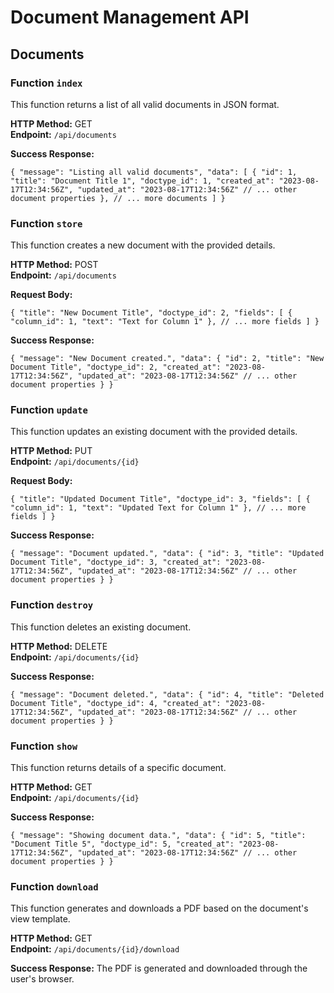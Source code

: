 # Document Management API 

## Documents

### Function `index`

This function returns a list of all valid documents in JSON format.

**HTTP Method:** GET  
**Endpoint:** `/api/documents`

**Success Response:**

`{
    "message": "Listing all valid documents",
    "data": [
        {
            "id": 1,
            "title": "Document Title 1",
            "doctype_id": 1,
            "created_at": "2023-08-17T12:34:56Z",
            "updated_at": "2023-08-17T12:34:56Z"
            // ... other document properties
        },
        // ... more documents
    ]
}` 

### Function `store`

This function creates a new document with the provided details.

**HTTP Method:** POST  
**Endpoint:** `/api/documents`

**Request Body:**

`{
    "title": "New Document Title",
    "doctype_id": 2,
    "fields": [
        {
            "column_id": 1,
            "text": "Text for Column 1"
        },
        // ... more fields
    ]
}` 

**Success Response:**

`{
    "message": "New Document created.",
    "data": {
        "id": 2,
        "title": "New Document Title",
        "doctype_id": 2,
        "created_at": "2023-08-17T12:34:56Z",
        "updated_at": "2023-08-17T12:34:56Z"
        // ... other document properties
    }
}` 

### Function `update`

This function updates an existing document with the provided details.

**HTTP Method:** PUT  
**Endpoint:** `/api/documents/{id}`

**Request Body:**

`{
    "title": "Updated Document Title",
    "doctype_id": 3,
    "fields": [
        {
            "column_id": 1,
            "text": "Updated Text for Column 1"
        },
        // ... more fields
    ]
}` 

**Success Response:**

`{
    "message": "Document updated.",
    "data": {
        "id": 3,
        "title": "Updated Document Title",
        "doctype_id": 3,
        "created_at": "2023-08-17T12:34:56Z",
        "updated_at": "2023-08-17T12:34:56Z"
        // ... other document properties
    }
}` 

### Function `destroy`

This function deletes an existing document.

**HTTP Method:** DELETE  
**Endpoint:** `/api/documents/{id}`

**Success Response:**

`{
    "message": "Document deleted.",
    "data": {
        "id": 4,
        "title": "Deleted Document Title",
        "doctype_id": 4,
        "created_at": "2023-08-17T12:34:56Z",
        "updated_at": "2023-08-17T12:34:56Z"
        // ... other document properties
    }
}` 

### Function `show`

This function returns details of a specific document.

**HTTP Method:** GET  
**Endpoint:** `/api/documents/{id}`

**Success Response:**

`{
    "message": "Showing document data.",
    "data": {
        "id": 5,
        "title": "Document Title 5",
        "doctype_id": 5,
        "created_at": "2023-08-17T12:34:56Z",
        "updated_at": "2023-08-17T12:34:56Z"
        // ... other document properties
    }
}` 

### Function `download`

This function generates and downloads a PDF based on the document's view template.

**HTTP Method:** GET  
**Endpoint:** `/api/documents/{id}/download`

**Success Response:** The PDF is generated and downloaded through the user's browser.

